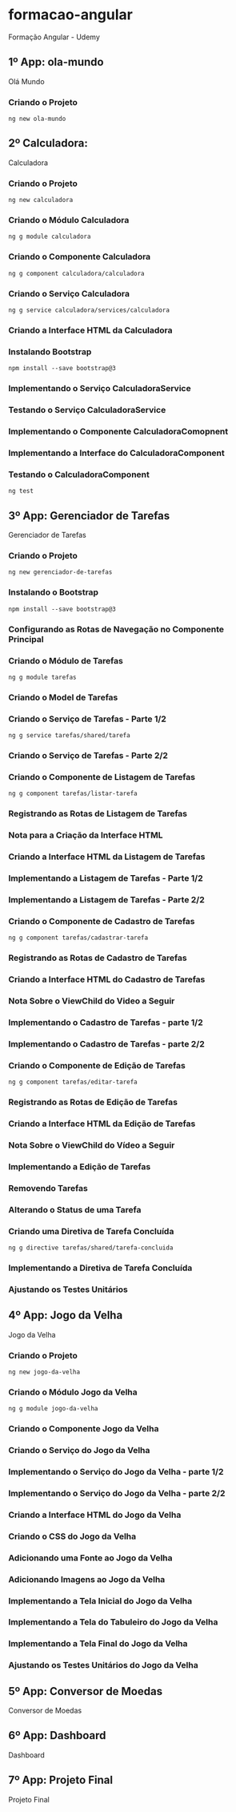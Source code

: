 # formacao-angular

Formação Angular - Udemy

## 1º App: ola-mundo

Olá Mundo

### Criando o Projeto

```npm
ng new ola-mundo
```

## 2º Calculadora:

Calculadora

### Criando o Projeto

```npm
ng new calculadora
```

### Criando o Módulo Calculadora

```npm
ng g module calculadora
```

### Criando o Componente Calculadora

```npm
ng g component calculadora/calculadora
```

### Criando o Serviço Calculadora

```npm
ng g service calculadora/services/calculadora
```

### Criando a Interface HTML da Calculadora

### Instalando Bootstrap

```npm
npm install --save bootstrap@3
```

### Implementando o Serviço CalculadoraService

### Testando o Serviço CalculadoraService

### Implementando o Componente CalculadoraComopnent

### Implementando a Interface do CalculadoraComponent

### Testando o CalculadoraComponent

```npm
ng test
```

## 3º App: Gerenciador de Tarefas

Gerenciador de Tarefas

### Criando o Projeto

```npm
ng new gerenciador-de-tarefas
```

### Instalando o Bootstrap

```npm
npm install --save bootstrap@3
```

### Configurando as Rotas de Navegação no Componente Principal

### Criando o Módulo de Tarefas

```npm
ng g module tarefas
```

### Criando o Model de Tarefas

### Criando o Serviço de Tarefas - Parte 1/2

```npm
ng g service tarefas/shared/tarefa
```

### Criando o Serviço de Tarefas - Parte 2/2

### Criando o Componente de Listagem de Tarefas

```npm
ng g component tarefas/listar-tarefa
```

### Registrando as Rotas de Listagem de Tarefas

### Nota para a Criação da Interface HTML

### Criando a Interface HTML da Listagem de Tarefas

### Implementando a Listagem de Tarefas - Parte 1/2

### Implementando a Listagem de Tarefas - Parte 2/2

### Criando o Componente de Cadastro de Tarefas

```npm
ng g component tarefas/cadastrar-tarefa
```

### Registrando as Rotas de Cadastro de Tarefas

### Criando a Interface HTML do Cadastro de Tarefas

### Nota Sobre o ViewChild do Video a Seguir

### Implementando o Cadastro de Tarefas - parte 1/2

### Implementando o Cadastro de Tarefas - parte 2/2

### Criando o Componente de Edição de Tarefas

```npm
ng g component tarefas/editar-tarefa
```

### Registrando as Rotas de Edição de Tarefas

### Criando a Interface HTML da Edição de Tarefas

### Nota Sobre o ViewChild do Vídeo a Seguir

### Implementando a Edição de Tarefas

### Removendo Tarefas

### Alterando o Status de uma Tarefa

### Criando uma Diretiva de Tarefa Concluída

```npm
ng g directive tarefas/shared/tarefa-concluida
```

### Implementando a Diretiva de Tarefa Concluída

### Ajustando os Testes Unitários

## 4º App: Jogo da Velha

Jogo da Velha

### Criando o Projeto

```npm
ng new jogo-da-velha
```

### Criando o Módulo Jogo da Velha

```npm
ng g module jogo-da-velha
```

### Criando o Componente Jogo da Velha

### Criando o Serviço do Jogo da Velha

### Implementando o Serviço do Jogo da Velha - parte 1/2

### Implementando o Serviço do Jogo da Velha - parte 2/2

### Criando a Interface HTML do Jogo da Velha

### Criando o CSS do Jogo da Velha

### Adicionando uma Fonte ao Jogo da Velha

### Adicionando Imagens ao Jogo da Velha

### Implementando a Tela Inicial do Jogo da Velha

### Implementando a Tela do Tabuleiro do Jogo da Velha

### Implementando a Tela Final do Jogo da Velha

### Ajustando os Testes Unitários do Jogo da Velha

## 5º App: Conversor de Moedas

Conversor de Moedas

## 6º App: Dashboard

Dashboard

## 7º App: Projeto Final

Projeto Final
